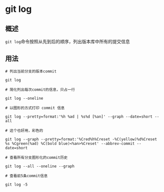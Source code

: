 # git log
## 概述
`git log`命令按照从先到后的顺序，列出版本库中所有的提交信息
## 用法
```
# 列出当前分支的版本commit

git log
```
```
# 简化列出每次commit的信息，只占一行

git log --oneline
```
```
# 以图形的方式打印 commit 信息

git log --pretty=format:'%h %ad | %s%d [%an]' --graph --date=short --all

# 这个也好用，彩色的

git log --graph --pretty=format:'%Cred%h%Creset -%C(yellow)%d%Creset %s %Cgreen(%ad) %C(bold blue)<%an>%Creset' --abbrev-commit --date=short
```

```
# 查看所有分支图形化的commit历史

git log --all --oneline --graph
```

```
# 查看前5条commit信息

git log -5
```

